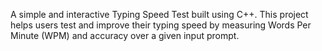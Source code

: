 A simple and interactive Typing Speed Test built using C++. This project helps users test and improve their typing speed by measuring Words Per Minute (WPM) and accuracy over a given input prompt.

